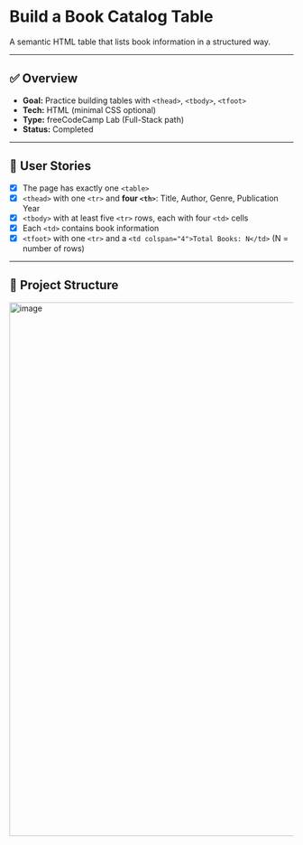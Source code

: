 # Build a Book Catalog Table

A semantic HTML table that lists book information in a structured way.

---

## ✅ Overview
- **Goal:** Practice building tables with `<thead>`, `<tbody>`, `<tfoot>`
- **Tech:** HTML (minimal CSS optional)
- **Type:** freeCodeCamp Lab (Full-Stack path)
- **Status:** Completed

---

## 🎯 User Stories
- [x] The page has exactly one `<table>`
- [x] `<thead>` with one `<tr>` and **four `<th>`**: Title, Author, Genre, Publication Year
- [x] `<tbody>` with at least five `<tr>` rows, each with four `<td>` cells
- [x] Each `<td>` contains book information
- [x] `<tfoot>` with one `<tr>` and a `<td colspan="4">Total Books: N</td>` (N = number of rows)

---

## 📂 Project Structure
<img width="1924" height="945" alt="image" src="https://github.com/user-attachments/assets/7c60e1b1-7935-46dd-90e1-b9149b71f4a4" />
